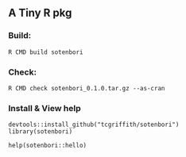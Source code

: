 
## A Tiny R pkg

### Build:

`R CMD build sotenbori`

### Check:

```
R CMD check sotenbori_0.1.0.tar.gz --as-cran
```

### Install & View help

```
devtools::install_github("tcgriffith/sotenbori")
library(sotenbori)

help(sotenbori::hello)
```

